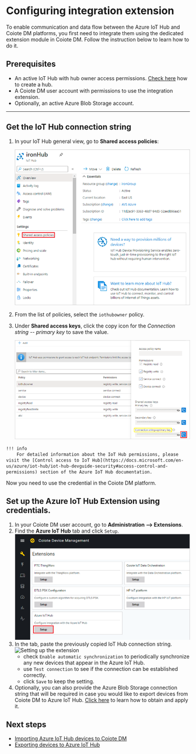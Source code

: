 # Configuring integration extension

To enable communication and data flow between the Azure IoT Hub and Coiote DM platforms, you first need to integrate them using the dedicated extension module in Coiote DM. Follow the instruction below to learn how to do it.

## Prerequisites

  - An active IoT Hub with hub owner access permissions. [Check here](https://docs.microsoft.com/en-us/azure/iot-hub/iot-hub-create-through-portal) how to create a hub.
  - A Coiote DM user account with permissions to use the integration extension.
  - Optionally, an active Azure Blob Storage account.
__________________
## Get the IoT Hub connection string

  1. In your IoT Hub general view, go to **Shared access policies**:

     ![IoT Hub Shared access policies](images/azure_hub_credentials.png "IoT Hub Shared access policies")

  2. From the list of policies, select the `iothubowner` policy.
  3. Under **Shared access keys**, click the copy icon for the *Connection string -- primary key* to save the value.

     ![IoT Hub Connection string](images/connection_string.png "IoT Hub Connection string")

    !!! info
        For detailed information about the IoT Hub permissions, please visit the [Control access to IoT Hub](https://docs.microsoft.com/en-us/azure/iot-hub/iot-hub-devguide-security#access-control-and-permissions) section of the Azure IoT Hub documentation.

  Now you need to use the credential in the Coiote DM platform.

## Set up the **Azure IoT Hub Extension** using credentials.  

   1. In your Coiote DM user account, go to **Administration --> Extensions**.
   2. Find the **Azure IoT Hub** tab and click `Setup`.
      ![Azure IoT Hub extension](images/azure_extension.png "Azure IoT Hub extension")
   3. In the tab, paste the previously copied IoT Hub connection string.
      ![Setting up the extension](images/extension_setup.png "Setting up the extension")
      - check `Enable automatic synchronization` to periodically synchronize any new devices that appear in the Azure IoT Hub.
      - use `Test connection` to see if the connection can be established correctly.
      - click `Save` to keep the setting.
   4. Optionally, you can also provide the Azure Blob Storage connection string that will be required in case you would like to export devices from Coiote DM to Azure IoT Hub. [Click here](../Device_operations/Exporting_devices_to_Azure_IoT_Hub#get-the-azure-blob-storage-connection-string) to learn how to obtain and apply it.

## Next steps
 - [Importing Azure IoT Hub devices to Coiote DM](Device_operations/Importing_devices_to_Coiote_DM.md)
 - [Exporting devices to Azure IoT Hub](Device_operations/Exporting_devices_to_Azure_IoT_Hub.md)
